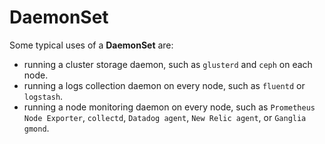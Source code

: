 # DaemonSet

Some typical uses of a **DaemonSet** are:

* running a cluster storage daemon, such as `glusterd` and `ceph` on each node.
* running a logs collection daemon on every node, such as `fluentd` or `logstash`.
* running a node monitoring daemon on every node, such as `Prometheus Node Exporter`, `collectd`, `Datadog agent`, `New Relic agent`, or `Ganglia gmond`.
